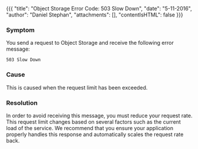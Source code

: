 {{{
  "title": "Object Storage Error Code: 503 Slow Down",
  "date": "5-11-2016",
  "author": "Daniel Stephan",
  "attachments": [],
  "contentIsHTML": false
}}}
### Symptom
You send a request to Object Storage and receive the following error message:
```
503 Slow Down
```
### Cause
This is caused when the request limit has been exceeded.

### Resolution
In order to avoid receiving this message, you must reduce your request rate.  This request limit changes based on several factors such as the current load of the service.  We recommend that you ensure your application properly handles this response and automatically scales the request rate back.
